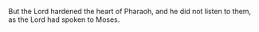 But the Lord hardened the heart of Pharaoh, and he did not listen to them, as the Lord had spoken to Moses.
